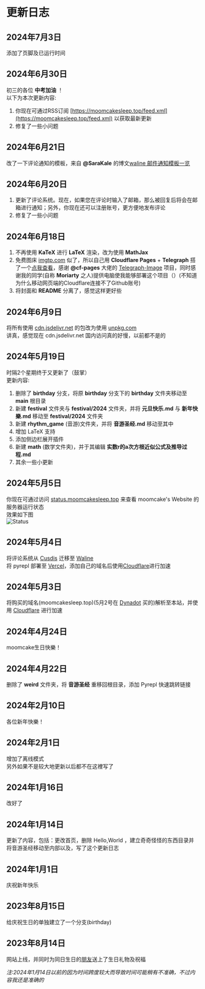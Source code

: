 # 更新日志

## 2024年7月3日

添加了页脚及已运行时间

## 2024年6月30日

初三的各位 **中考加油** ！<br>
以下为本次更新内容:
1. 你现在可通过RSS订阅 [https://moomcakesleep.top/feed.xml](https://moomcakesleep.top/feed.xml) 以获取最新更新
2. 修复了一些小问题

## 2024年6月21日

改了一下评论通知的模板，来自 **@SaraKale** 的博文[waline 邮件通知模板一览](https://www.sarakale.top/blog/posts/537344b2)

## 2024年6月20日

1. 更新了评论系统。现在，如果您在评论时输入了邮箱，那么被回复后将会在邮箱进行通知；另外，你现在还可以注册账号，更方便地发布评论
2. 修复了一些小问题

## 2024年6月18日

1. 不再使用 **KaTeX** 进行 **LaTeX** 渲染，改为使用 **MathJax**
2. 免费图床 [imgtp.com](https://www.imgtp.com) 似了，所以自己用 **Cloudflare Pages** + **Telegraph** 搭了一个[点我查看](https://img.moomcakesleep.top/)，感谢 **@cf-pages** 大佬的 [Telegraph-Image](https://github.com/cf-pages/Telegraph-Image) 项目，同时感谢我的同学(自称 **Moriarty** 之人)提供电脑使我能够部署这个项目（）(不知道为什么移动网页端的Cloudflare连接不了Github账号)
3. 将封面和 **README** 分离了，感觉这样更好些

## 2024年6月9日

将所有使用 [cdn.jsdelivr.net](https://cdn.jsdelivr.net) 的包改为使用 [unpkg.com](https://unpkg.com)<br>
讲真，感觉现在 cdn.jsdelivr.net 国内访问真的好慢，以前都不是的

## 2024年5月19日

时隔2个星期终于又更新了（鼓掌）<br>
更新内容:
1. 删除了 **birthday** 分支，将原 **birthday** 分支下的 **birthday** 文件夹移动至 **main** 根目录
2. 新建 **festival** 文件夹与 **festival/2024** 文件夹，并将 **元旦快乐.md** 与 **新年快樂.md** 移动至 **festival/2024** 文件夹
3. 新建 **rhythm_game** (音游)文件夹，并将 **音游圣经.md** 移动至其中
4. 增加 LaTeX 支持
5. 添加侧边栏展开插件
6. 新建 **math** (数学文件夹)，并于其编辑 **实数r的a次方根近似公式及推导过程.md**
7. 其余一些小更新

## 2024年5月5日

你现在可通过访问 [status.moomcakesleep.top](https://status.moomcakesleep.top) 来查看 moomcake's Website 的服务器运行状态<br>
效果如下图<br>
![Status](https://img.moomcakesleep.top/file/c45365f828822301e5275.jpg)

## 2024年5月4日

将评论系统从 [Cusdis](https://cusdis.com) 迁移至 [Waline](https://waline.js.org)<br>
将 pyrepl 部署至 [Vercel](https://vercel.com)，添加自己的域名后使用[Cloudflare](https://www.cloudflare-cn.com/)进行加速

## 2024年5月3日

将购买的域名(moomcakesleep.top)(5月2号在 [Dynadot](https://dynadot.com.cn) 买的)解析至本站，并使用 [Cloudflare](https://www.cloudflare-cn.com/) 进行加速

## 2024年4月24日

moomcake生日快樂！

## 2024年4月22日

删除了 **weird** 文件夹，将 **音游圣经** 重移回根目录，添加 Pyrepl 快速跳转链接

## 2024年2月10日

各位新年快樂！

## 2024年2月1日

增加了离线模式<br>
另外如果不是较大地更新以后都不在这裡写了

## 2024年1月16日

改好了

## 2024年1月14日

更新了内容，包括：更改首页，删除 Hello,World ，建立奇奇怪怪的东西目录并将音游圣经移动至内部以及，写了这个更新日志

## 2024年1月1日

庆祝新年快乐

## 2023年8月15日

给庆祝生日的单独建立了一个分支(birthday)

## 2023年8月14日

网站上线，并同时为同日生日的[朋友](https://b23.tv/xfpmGBK)送上了生日礼物及祝福

_注:2024年1月14日以前的因为时间跨度较大而导致时间可能稍有不准确，不过内容我还是准确的_
